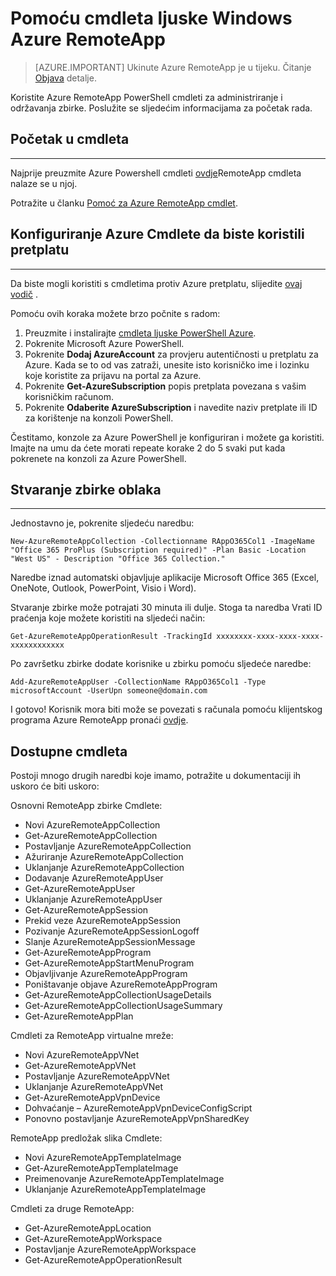 <properties
   pageTitle="Pomoću cmdleta ljuske PowerShell s Azure RemoteApp | Microsoft Azure"
   description="Saznajte kako pomoću cmdleta ljuske Windows Azure RemoteApp."
   services="remoteapp"
   documentationCenter=""
   authors="guscatalano"
   manager="mbaldwin"
   editor=""/>

<tags
   ms.service="remoteapp"
   ms.devlang="na"
   ms.topic="article"
   ms.tgt_pltfrm="na"
   ms.workload="compute"
   ms.date="08/15/2016"
   ms.author="elizapo"/>



# <a name="use-windows-powershell-cmdlets-with-azure-remoteapp"></a>Pomoću cmdleta ljuske Windows Azure RemoteApp

> [AZURE.IMPORTANT]
> Ukinute Azure RemoteApp je u tijeku. Čitanje [Objava](https://go.microsoft.com/fwlink/?linkid=821148) detalje.

 Koristite Azure RemoteApp PowerShell cmdleti za administriranje i održavanja zbirke. Poslužite se sljedećim informacijama za početak rada.

## <a name="get-the-cmdlets"></a>Početak u cmdleta 
-------------
Najprije preuzmite Azure Powershell cmdleti [ovdje](http://go.microsoft.com/?linkid=9811175)RemoteApp cmdleta nalaze se u njoj. 

Potražite u članku [Pomoć za Azure RemoteApp cmdlet](https://msdn.microsoft.com/library/mt428031.aspx).

## <a name="configure-azure-cmdlets-to-use-your-subscription"></a>Konfiguriranje Azure Cmdlete da biste koristili pretplatu
------------------
Da biste mogli koristiti s cmdletima protiv Azure pretplatu, slijedite [ovaj vodič](../powershell-install-configure.md) .

Pomoću ovih koraka možete brzo počnite s radom:

1.  Preuzmite i instalirajte [cmdleta ljuske PowerShell Azure](http://go.microsoft.com/?linkid=9811175).
2.  Pokrenite Microsoft Azure PowerShell.
3.  Pokrenite **Dodaj AzureAccount** za provjeru autentičnosti u pretplatu za Azure. Kada se to od vas zatraži, unesite isto korisničko ime i lozinku koje koristite za prijavu na portal za Azure.  
4.  Pokrenite **Get-AzureSubscription** popis pretplata povezana s vašim korisničkim računom. 
5.  Pokrenite **Odaberite AzureSubscription** i navedite naziv pretplate ili ID za korištenje na konzoli PowerShell.

Čestitamo, konzole za Azure PowerShell je konfiguriran i možete ga koristiti. Imajte na umu da ćete morati repeate korake 2 do 5 svaki put kada pokrenete na konzoli za Azure PowerShell.  

## <a name="create-a-cloud-collection"></a>Stvaranje zbirke oblaka
--------------------
Jednostavno je, pokrenite sljedeću naredbu:

    New-AzureRemoteAppCollection -Collectionname RAppO365Col1 -ImageName "Office 365 ProPlus (Subscription required)" -Plan Basic -Location "West US" - Description "Office 365 Collection."

Naredbe iznad automatski objavljuje aplikacije Microsoft Office 365 (Excel, OneNote, Outlook, PowerPoint, Visio i Word).

Stvaranje zbirke može potrajati 30 minuta ili dulje. Stoga ta naredba Vrati ID praćenja koje možete koristiti na sljedeći način:


    Get-AzureRemoteAppOperationResult -TrackingId xxxxxxxx-xxxx-xxxx-xxxx-xxxxxxxxxxxx

Po završetku zbirke dodate korisnike u zbirku pomoću sljedeće naredbe:

    Add-AzureRemoteAppUser -CollectionName RAppO365Col1 -Type microsoftAccount -UserUpn someone@domain.com

I gotovo! Korisnik mora biti može se povezati s računala pomoću klijentskog programa Azure RemoteApp pronaći [ovdje](https://www.remoteapp.windowsazure.com/).

## <a name="available-cmdlets"></a>Dostupne cmdleta
Postoji mnogo drugih naredbi koje imamo, potražite u dokumentaciji ih uskoro će biti uskoro:

Osnovni RemoteApp zbirke Cmdlete: 

- Novi AzureRemoteAppCollection
- Get-AzureRemoteAppCollection
- Postavljanje AzureRemoteAppCollection
- Ažuriranje AzureRemoteAppCollection
- Uklanjanje AzureRemoteAppCollection
- Dodavanje AzureRemoteAppUser
- Get-AzureRemoteAppUser
- Uklanjanje AzureRemoteAppUser
- Get-AzureRemoteAppSession
- Prekid veze AzureRemoteAppSession
- Pozivanje AzureRemoteAppSessionLogoff
- Slanje AzureRemoteAppSessionMessage
- Get-AzureRemoteAppProgram
- Get-AzureRemoteAppStartMenuProgram
- Objavljivanje AzureRemoteAppProgram
- Poništavanje objave AzureRemoteAppProgram
- Get-AzureRemoteAppCollectionUsageDetails
- Get-AzureRemoteAppCollectionUsageSummary
- Get-AzureRemoteAppPlan

Cmdleti za RemoteApp virtualne mreže:

- Novi AzureRemoteAppVNet
- Get-AzureRemoteAppVNet
- Postavljanje AzureRemoteAppVNet
- Uklanjanje AzureRemoteAppVNet
- Get-AzureRemoteAppVpnDevice
- Dohvaćanje – AzureRemoteAppVpnDeviceConfigScript
- Ponovno postavljanje AzureRemoteAppVpnSharedKey

RemoteApp predložak slika Cmdlete:

- Novi AzureRemoteAppTemplateImage
- Get-AzureRemoteAppTemplateImage
- Preimenovanje AzureRemoteAppTemplateImage
- Uklanjanje AzureRemoteAppTemplateImage

Cmdleti za druge RemoteApp:

- Get-AzureRemoteAppLocation
- Get-AzureRemoteAppWorkspace
- Postavljanje AzureRemoteAppWorkspace
- Get-AzureRemoteAppOperationResult
 
